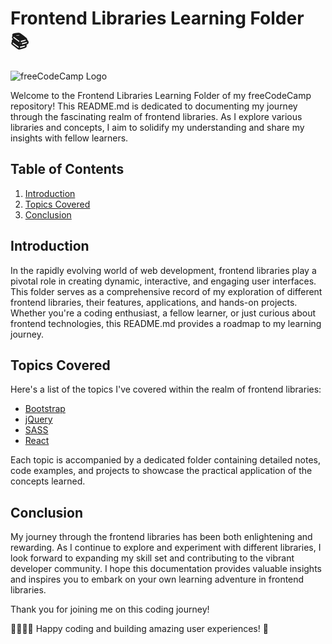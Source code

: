 # Frontend Libraries Learning Folder 📚

![freeCodeCamp Logo](https://upload.wikimedia.org/wikipedia/commons/3/39/FreeCodeCamp_logo.png)

Welcome to the Frontend Libraries Learning Folder of my freeCodeCamp repository! This README.md is dedicated to documenting my journey through the fascinating realm of frontend libraries. As I explore various libraries and concepts, I aim to solidify my understanding and share my insights with fellow learners.

## Table of Contents

1. [Introduction](#introduction)
2. [Topics Covered](#topics-covered)
3. [Conclusion](#conclusion)

## Introduction

In the rapidly evolving world of web development, frontend libraries play a pivotal role in creating dynamic, interactive, and engaging user interfaces. This folder serves as a comprehensive record of my exploration of different frontend libraries, their features, applications, and hands-on projects. Whether you're a coding enthusiast, a fellow learner, or just curious about frontend technologies, this README.md provides a roadmap to my learning journey.

## Topics Covered

Here's a list of the topics I've covered within the realm of frontend libraries:

- [Bootstrap](Bootstrap)
- [jQuery](jQuery)
- [SASS](SASS)
- [React](React)

Each topic is accompanied by a dedicated folder containing detailed notes, code examples, and projects to showcase the practical application of the concepts learned.

## Conclusion

My journey through the frontend libraries has been both enlightening and rewarding. As I continue to explore and experiment with different libraries, I look forward to expanding my skill set and contributing to the vibrant developer community. I hope this documentation provides valuable insights and inspires you to embark on your own learning adventure in frontend libraries.

Thank you for joining me on this coding journey!

👩‍💻👨‍💻 Happy coding and building amazing user experiences! 🚀
